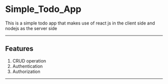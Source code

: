 # Simple_Todo_App
This is a simple todo app that makes use of react js in the client side  and nodejs as the server side 

---

## Features
1. CRUD operation
2. Authentication
3. Authorization

---
